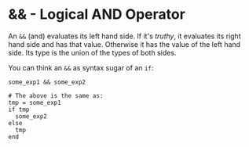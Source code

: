 # && - Logical AND Operator

An `&&` (and) evaluates its left hand side. If it's *truthy*, it evaluates its right hand side and has that value. Otherwise it has the value of the left hand side. Its type is the union of the types of both sides.

You can think an `&&` as syntax sugar of an `if`:

```crystal
some_exp1 && some_exp2

# The above is the same as:
tmp = some_exp1
if tmp
  some_exp2
else
  tmp
end
```
